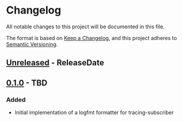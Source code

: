 <!-- markdownlint-disable blanks-around-headings blanks-around-lists no-duplicate-heading -->

# Changelog

All notable changes to this project will be documented in this file.

The format is based on [Keep a Changelog](https://keepachangelog.com/en/1.0.0/),
and this project adheres to [Semantic Versioning](https://semver.org/spec/v2.0.0.html).

<!-- next-header -->
## [Unreleased] - ReleaseDate

## [0.1.0] - TBD
### Added
- Initial implementation of a logfmt formatter for tracing-subscriber

<!-- next-url -->
[Unreleased]: https://github.com/EmbarkStudios/tracing-logfmt/compare/0.1.0...HEAD
[0.1.0]: https://github.com/EmbarkStudios/tracing-logfmt/releases/tag/0.1.0
